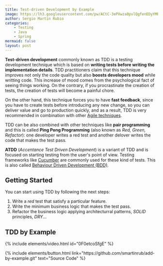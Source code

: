 ```yaml
---
title: Test-driven Development by Example
image: https://lh3.googleusercontent.com/pw/ACtC-3ePXwza8pvlQgfenEDyYMRWaaOdi6vX9l-jOzOyuIXSoFxvd5vQIqC7wG6oKeuK5b1m7Og3hWBJ7Tl422kIhn0NA75pyAJyI6AprtczqhqOVKyMHd2L4WCz879kfZNm8djth07kpFVzbxmfRGARocrl=w640-h426-no?authuser=1
author: Sergio Martin Rubio
categories:
    - Testing
    - Java
    - Spring
mermaid: false
layout: post
---
```


**Test-driven development** commonly known as TDD is a testing development technique which is based on **writing tests before writing the implementation details**. TDD practitioners claim that this technique improves not only the code quality but also **boosts developers mood** while writting code. This increase of mood comes from the psychological fact of seeing things working. On the contrary, if you procrastinate the creation of tests, the creation of tests will become a painful chore.

On the other hand, this technique forces you to have **fast feedback**, since you have to create tests before introducing any new change, so you can deliver value and go to production quickly, and as a result, TDD is very recommended in combination with other [Agile techniques](https://sergiomartinrubio.com/articles/agile-development-best-practices/#test-driven-development-tdd).

TDD can be also combined with other techniques like **pair programming** and this is called **Ping Pong Programming** (also known as *Red, Green, Refactor*): one developer writes a red test and another delover writes the code that makes the test pass.

**ATDD** (*Accentance Test Driven Development*) is a variant of TDD and is focused on starting testing from the user's point of view. Testing frameworks like [Cucumber](https://sergiomartinrubio.com/articles/cucumber-a-bdd-framework-for-java-and-spring/) are commonly used for these kind of tests. This is also called [Behaviour Driven Development (BDD)](https://sergiomartinrubio.com/articles/bdd-fundamentals/).

## Getting Started

You can start using TDD by following the next steps:

1. Write a *red* test that satisfy a particular feature.
2. Write the minimum business logic that makes the test pass.
3. Refactor the business logic applying architecturral patterns, *SOLID* principles, *DRY*...

## TDD by Example

{% include elements/video.html id="0F0etcoSfgE" %}

<p class="text-center">
{% include elements/button.html link="https://github.com/smartinrub/add-by-example.git" text="Source Code" %}
</p>
